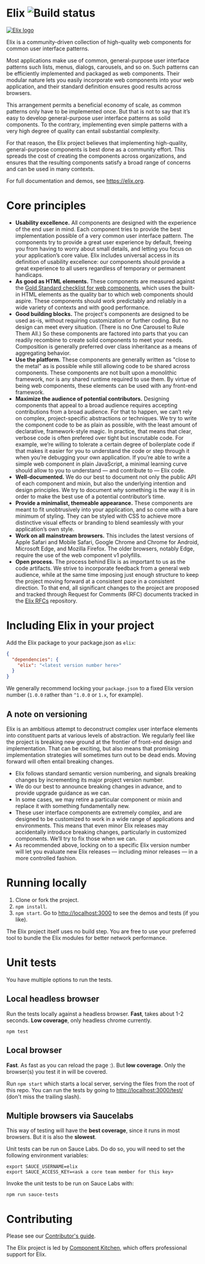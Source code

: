 # Elix ![Build status](https://travis-ci.org/elix/elix.svg?branch=master)

[![Elix logo](https://cdn.rawgit.com/elix/elix.org/3e158c0a/public/src/images/elix.png)](https://elix.org)

Elix is a community-driven collection of high-quality web components for common
user interface patterns.

Most applications make use of common, general-purpose user interface patterns
such lists, menus, dialogs, carousels, and so on. Such patterns can be
efficiently implemented and packaged as web components. Their modular nature
lets you easily incorporate web components into your web application, and their
standard definition ensures good results across browsers.

This arrangement permits a beneficial economy of scale, as common patterns only
have to be implemented once. But that is not to say that it’s easy to develop
general-purpose user interface patterns as solid components. To the contrary,
implementing even simple patterns with a very high degree of quality can entail
substantial complexity.

For that reason, the Elix project believes that implementing high-quality,
general-purpose components is best done as a community effort. This spreads the
cost of creating the components across organizations, and ensures that the
resulting components satisfy a broad range of concerns and can be used in many
contexts.

For full documentation and demos, see https://elix.org.


# Core principles

* **Usability excellence.** All components are designed with the experience of
  the end user in mind. Each component tries to provide the best implementation
  possible of a very common user interface pattern. The components try to
  provide a great user experience by default, freeing you from having to worry
  about small details, and letting you focus on your application’s core value.
  Elix includes universal access in its definition of usability excellence: our
  components should provide a great experience to all users regardless of
  temporary or permanent handicaps.
* **As good as HTML elements.** These components are measured against the [Gold
  Standard checklist for web
  components](https://github.com/webcomponents/gold-standard/wiki), which uses
  the built-in HTML elements as the quality bar to which web components should
  aspire. These components should work predictably and reliably in a wide
  variety of contexts and with good performance.
* **Good building blocks.** The project's components are designed to be used
  as-is, without requiring customization or further coding. But no design can
  meet every situation. (There is no One Carousel to Rule Them All.) So these
  components are factored into parts that you can readily recombine to create
  solid components to meet your needs. Composition is generally preferred over
  class inheritance as a means of aggregating behavior.
* **Use the platform.** These components are generally written as "close to the
  metal" as is possible while still allowing code to be shared across
  components. These components are not built upon a monolithic framework, nor is
  any shared runtime required to use them. By virtue of being web components,
  these elements can be used with any front-end framework.
* **Maximize the audience of potential contributors.** Designing components that
  appeal to a broad audience requires accepting contributions from a broad
  audience. For that to happen, we can’t rely on complex, project-specific
  abstractions or techniques. We try to write the component code to be as plain
  as possible, with the least amount of declarative, framework-style magic. In
  practice, that means that clear, verbose code is often prefered over tight but
  inscrutable code. For example, we’re willing to tolerate a certain degree of
  boilerplate code if that makes it easier for you to understand the code or
  step through it when you’re debugging your own application. If you’re able to
  write a simple web component in plain JavaScript, a minimal learning curve
  should allow to you to understand — and contribute to — Elix code.
* **Well-documented.** We do our best to document not only the public API of
  each component and mixin, but also the underlying intention and design
  principles. We try to document *why* something is the way it is in order to
  make the best use of a potential contributor’s time.
* **Provide a minimalist, themeable appearance.** These components are meant to
  fit unobtrusively into your application, and so come with a bare minimum of
  styling. They can be styled with CSS to achieve more distinctive visual
  effects or branding to blend seamlessly with your application’s own style.
* **Work on all mainstream browsers.** This includes the latest versions of
  Apple Safari and Mobile Safari, Google Chrome and Chrome for Android,
  Microsoft Edge, and Mozilla Firefox. The older browsers, notably Edge, require
  the use of the web component v1 polyfills.
* **Open process.**
  The process behind Elix is as important to us as the code artifacts. We strive
  to incorporate feedback from a general web audience, while at the same time
  imposing just enough structure to keep the project moving forward at a
  consistent pace in a consistent direction. To that end, all significant
  changes to the project are proposed and tracked through Request for Comments
  (RFC) documents tracked in the [Elix RFCs](https://github.com/elix/rfcs)
  repository.


# Including Elix in your project

Add the Elix package to your package.json as `elix`:
```json
{
  "dependencies": {
    "elix": "<latest version number here>"
  }
}
```

We generally recommend locking your `package.json` to a fixed Elix version number (`1.0.0` rather than `^1.0.0` or `1.x`, for example).

## A note on versioning

Elix is an ambitious attempt to deconstruct complex user interface elements into constituent parts at various levels of abstraction. We regularly feel like the project is breaking new ground at the frontier of front-end design and implementation. That can be exciting, but also means that promising implementation strategies will sometimes turn out to be dead ends. Moving forward will often entail breaking changes.

* Elix follows standard semantic version numbering, and signals breaking changes by incrementing its major project version number.
* We do our best to announce breaking changes in advance, and to provide upgrade guidance as we can.
* In some cases, we may retire a particular component or mixin and replace it with something fundamentally new.
* These user interface components are extremely complex, and are designed to be customized to work in a wide range of applications and environments. This means that even minor Elix releases may accidentally introduce breaking changes, particularly in customized components. We’ll try to fix those when we can.
* As recommended above, locking on to a specific Elix version number will let you evaluate new Elix releases — including minor releases — in a more controlled fashion.


# Running locally

1. Clone or fork the project.
2. `npm install`.
3. `npm start`. Go to [http://localhost:3000](http://localhost:3000) to see the demos and tests (if you like).

The Elix project itself uses no build step. You are free to use your preferred tool to bundle the Elix modules for better network performance.


# Unit tests

You have multiple options to run the tests.

## Local headless browser

Run the tests locally against a headless browser.
**Fast**, takes about 1-2 seconds.
**Low coverage**, only headless chrome currently.
```
npm test
```


## Local browser 

**Fast**. As fast as you can reload the page :).
But **low coverage**. Only the browser(s) you test it in will be covered.

Run `npm start` which starts a local server, serving the files from the root
of this repo. You can run the tests by going to [http://localhost:3000/test/](http://localhost:3000/test/) (don't miss the trailing slash).


## Multiple browsers via Saucelabs 

This way of testing will have the **best coverage**, since it runs in most browsers.
But it is also the **slowest**.

Unit tests can be run on Sauce Labs. Do do so, you will need to set the
following environment variables:

```
export SAUCE_USERNAME=elix
export SAUCE_ACCESS_KEY=<ask a core team member for this key>
```

Invoke the unit tests to be run on Sauce Labs with:

```
npm run sauce-tests
```


# Contributing

Please see our [Contributor's guide](Contributing.md).

The Elix project is led by [Component Kitchen](https://component.kitchen), which offers professional support for Elix.

